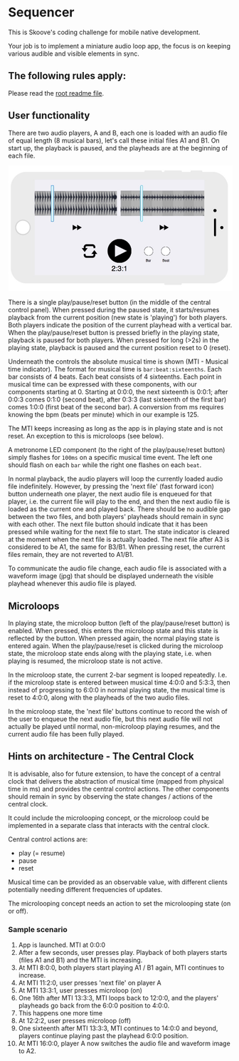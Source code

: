 # Sequencer

This is Skoove's coding challenge for mobile native development.

Your job is to implement a miniature audio loop app, the focus is on keeping various audible and visible elements in sync.

## The following rules apply:

Please read the [root readme file](https://github.com/Learnfield-GmbH/CodingChallenge/blob/master/README.md).

## User functionality

There are two audio players, A and B, each one is loaded with an audio file of equal length (8 musical bars), let's call these initial files A1 and B1. On start up, the playback is paused, and the playheads are at the beginning of each file.

![Sequencer mockup][Sequencer mockup]

[Sequencer mockup]: mockup.jpg

There is a single play/pause/reset button (in the middle of the central control panel). When pressed during the paused state, it starts/resumes playback from the current position (new state is 'playing') for both players. Both players indicate the position of the current playhead with a vertical bar. When the play/pause/reset button is pressed briefly in the playing state, playback is paused for both players. When pressed for long (>2s) in the playing state, playback is paused and the current position reset to 0 (reset).

Underneath the controls the absolute musical time is shown (MTI - Musical time indicator). The format for musical time is `bar:beat:sixteenths`. Each bar consists of 4 beats. Each beat consists of 4 sixteenths. Each point in musical time can be expressed with these components, with our components starting at 0. Starting at 0:0:0, the next sixteenth is 0:0:1; after 0:0:3 comes 0:1:0 (second beat), after 0:3:3 (last sixteenth of the first bar) comes 1:0:0 (first beat of the second bar). A conversion from ms requires knowing the bpm (beats per minute) which in our example is 125.

The MTI keeps increasing as long as the app is in playing state and is not reset. An exception to this is microloops (see below).

A metronome LED component (to the right of the play/pause/reset button) simply flashes for `100ms` on a specific musical time event. The left one should flash on each `bar` while the right one flashes on each `beat`.

In normal playback, the audio players will loop the currently loaded audio file indefinitely. However, by pressing the 'next file' (fast forward icon) button underneath one player, the next audio file is enqueued for that player, i.e. the current file will play to the end, and then the next audio file is loaded as the current one and played back. There should be no audible gap between the two files, and both players' playheads should remain in sync with each other. The next file button should indicate that it has been pressed while waiting for the next file to start. The state indicator is cleared at the moment when the next file is actually loaded. The next file after A3 is considered to be A1, the same for B3/B1. When pressing reset, the current files remain, they are not reverted to A1/B1.

To communicate the audio file change, each audio file is associated with a waveform image (jpg) that should be displayed underneath the visible playhead whenever this audio file is played.

## Microloops

In playing state, the microloop button (left of the play/pause/reset button) is enabled. When pressed, this enters the microloop state and this state is reflected by the button. When pressed again, the normal playing state is entered again. When the play/pause/reset is clicked during the microloop state, the microloop state ends along with the playing state, i.e. when playing is resumed, the microloop state is not active.

In the microloop state, the current 2-bar segment is looped repeatedly. I.e. if the microloop state is entered between musical time 4:0:0 and 5:3:3, then instead of progressing to 6:0:0 in normal playing state, the musical time is reset to 4:0:0, along with the playheads of the two audio files.

In the microloop state, the 'next file' buttons continue to record the wish of the user to enqueue the next audio file, but this next audio file will not actually be played until normal, non-microloop playing resumes, and the current audio file has been fully played.

## Hints on architecture - The Central Clock
It is advisable, also for future extension, to have the concept of a central clock that delivers the abstraction of musical time (mapped from physical time in ms) and provides the central control actions. The other components should remain in sync by observing the state changes / actions of the central clock.

It could include the microlooping concept, or the microloop could be implemented in a separate class that interacts with the central clock.

Central control actions are:
- play (= resume)
- pause
- reset

Musical time can be provided as an observable value, with different clients potentially needing different frequencies of updates.

The microlooping concept needs an action to set the microlooping state (on or off).

### Sample scenario

1. App is launched. MTI at 0:0:0
1. After a few seconds, user presses play. Playback of both players starts (files A1 and B1) and the MTI is increasing.
1. At MTI 8:0:0, both players start playing A1 / B1 again, MTI continues to increase.
1. At MTI 11:2:0, user presses 'next file' on player A
1. At MTI 13:3:1, user presses microloop (on)
1. One 16th after MTI 13:3:3, MTI loops back to 12:0:0, and the players' playheads go back from the 6:0:0 position to 4:0:0.
1. This happens one more time
1. At 12:2:2, user presses microloop (off)
1. One sixteenth after MTI 13:3:3, MTI continues to 14:0:0 and beyond, players continue playing past the playhead 6:0:0 position.
1. At MTI 16:0:0, player A now switches the audio file and waveform image to A2.
